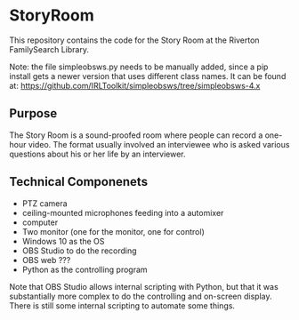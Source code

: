 # StoryRoom

This repository contains the code for the Story Room at the Riverton FamilySearch Library.

Note: the file simpleobsws.py needs to be manually added, since a pip install gets a newer version that uses different class names. It can be found at: https://github.com/IRLToolkit/simpleobsws/tree/simpleobsws-4.x

## Purpose

The Story Room is a sound-proofed room where people can record a one-hour video. The format usually involved an interviewee who is asked various questions about his or her life by an interviewer.

## Technical Componenets

* PTZ camera
* ceiling-mounted microphones feeding into a automixer
* computer
* Two monitor (one for the monitor, one for control)
* Windows 10 as the OS
* OBS Studio to do the recording
* OBS web ???
* Python as the controlling program

Note that OBS Studio allows internal scripting with Python, but that it was substantially more complex to do the controlling and on-screen display. There is still some internal scripting to automate some things.
